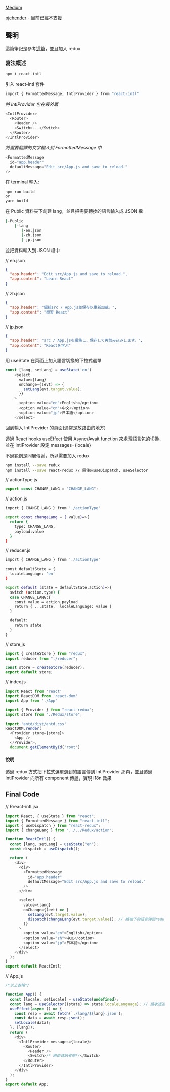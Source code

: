 [Medium](https://medium.com/itsoktomakemistakes/react-intl-create-react-app-21d271df8056)

[pjchender](https://pjchender.blogspot.com/2019/07/react-intl-react-i18n.html) - 目前已經不支援

## 聲明

這篇筆記是參考[這篇](https://medium.com/itsoktomakemistakes/react-intl-create-react-app-21d271df8056)，並且加入 redux

### 寫法概述

```bash
npm i react-intl
```

引入 react-intl 套件

```bash
import { FormattedMessage, IntlProvider } from "react-intl"
```

_將 IntlProvider 包在最外層_

```js
<IntlProvider>
  <Router>
    <Header />
    <Switch>...</Switch>
  </Router>
</IntlProvider>
```

_將需要翻譯的文字輸入到 FormattedMessage 中_

```js
<FormattedMessage
  id="app.header"
  defaultMessage="Edit src/App.js and save to reload."
/>
```

在 terminal 輸入:

```bash
npm run build
or
yarn build
```

在 Public 資料夾下創建 lang，並且把需要轉換的語言輸入成 JSON 檔

```bash
|-Public
    |-lang
       |-en.json
       |-zh.json
       |-jp.json
```

並把資料輸入到 JSON 檔中

// en.json

```json
{
  "app.header": "Edit src/App.js and save to reload.",
  "app.content": "Learn React"
}
```

// zh.json

```json
{
  "app.header": "編輯src / App.js並保存以重新加載。",
  "app.content": "學習 React"
}
```

// jp.json

```json
{
  "app.header": "src / App.jsを編集し、保存して再読み込みします。",
  "app.content": "Reactを学ぶ"
}
```

用 useState 在頁面上加入語言切換的下拉式選單

```js
const [lang, setLang] = useState('en')
    <select
      value={lang}
      onChange={(evt) => {
        setLang(evt.target.value);
      }}
    >
      <option value="en">English</option>
      <option value="cn">中文</option>
      <option value="jp">日本語</option>
    </select>
```

回到輸入 IntlProvider 的頁面(通常是放路由的地方)

透過 React hooks useEffect 使用 Async/Await function 來處理語言包的切換，並在 IntlProvider 設定 messages={locale}

不過範例是同層傳遞，所以需要加入 redux

```bash
npm install --save redux
npm install --save react-redux // 需使用useDispatch, useSelector
```

// actionType.js

```js
export const CHANGE_LANG = "CHANGE_LANG";
```

// action.js

```bash
import { CHANGE_LANG } from './actionType'

export const changeLang = ( value)=>{
  return {
    type: CHANGE_LANG,
    payload:value
  }
}
```

// reducer.js

```bash
import { CHANGE_LANG } from './actionType'

const defaultState = {
  localeLanguage: 'en'
}

export default (state = defaultState,action)=>{
  switch (action.type) {
  case CHANGE_LANG:{
    const value = action.payload
    return { ...state,  localeLanguage: value }
  }

  default:
    return state
  }
}
```

// store,js

```js
import { createStore } from "redux";
import reducer from "./reducer";

const store = createStore(reducer);
export default store;
```

// index.js

```js
import React from 'react'
import ReactDOM from 'react-dom'
import App from './App'

import { Provider } from "react-redux";
import store from "./Redux/store";

import 'antd/dist/antd.css'
ReactDOM.render(
  <Provider store={store}>
    <App />
  </Provider>,
  document.getElementById('root')
```

#### 說明

透過 redux 方式把下拉式選單選到的語言傳到 IntlProvider 那頁，並且透過 IntlProvider 向所有 component 傳遞，實現 i18n 效果

## Final Code

// Rreact-intl.jsx

```js
import React, { useState } from "react";
import { FormattedMessage } from "react-intl";
import { useDispatch } from "react-redux";
import { changeLang } from "../../Redux/action";

function ReactIntl() {
  const [lang, setLang] = useState("en");
  const dispatch = useDispatch();

  return (
    <div>
      <div>
        <FormattedMessage
          id="app.header"
          defaultMessage="Edit src/App.js and save to reload."
        />
      </div>

      <select
        value={lang}
        onChange={(evt) => {
          setLang(evt.target.value);
          dispatch(changeLang(evt.target.value)); // 將當下的語言傳到reducer
        }}
      >
        <option value="en">English</option>
        <option value="zh">中文</option>
        <option value="jp">日本語</option>
      </select>
    </div>
  );
}
export default ReactIntl;
```

// App.js

```js
/*以上省略*/

function App() {
  const [locale, setLocale] = useState(undefined);
  const lang = useSelector((state) => state.localeLanguage); // 接收透過下拉式選單傳遞過來的資料
  useEffect(async () => {
    const resp = await fetch(`./lang/${lang}.json`);
    const data = await resp.json();
    setLocale(data);
  }, [lang]);
  return (
    <div>
      <IntlProvider messages={locale}>
        <Router>
          <Header />
          <Switch>/* 路由資訊省略*/</Switch>
        </Router>
      </IntlProvider>
    </div>
  );
}
export default App;
```
